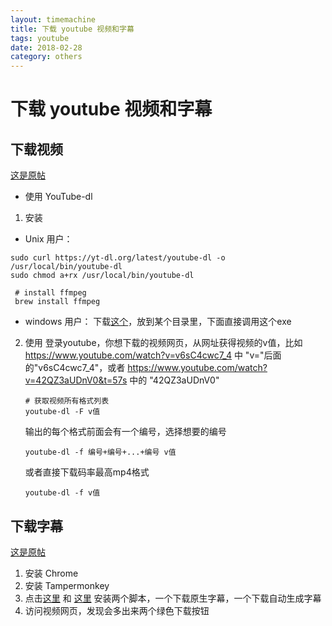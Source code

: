 ```yaml
---
layout: timemachine
title: 下载 youtube 视频和字幕
tags: youtube
date: 2018-02-28
category: others
---
```

# 下载 youtube 视频和字幕

## 下载视频
[这是原帖](https://www.zhihu.com/question/20157513/answer/52271574)  

 * 使用 YouTube-dl

 1. 安装
   * Unix 用户：  

   ``` shell  
   sudo curl https://yt-dl.org/latest/youtube-dl -o /usr/local/bin/youtube-dl
sudo chmod a+rx /usr/local/bin/youtube-dl  

	# install ffmpeg  
	brew install ffmpeg
  ```
   * windows 用户：
   下载[这个](https://yt-dl.org/latest/youtube-dl.exe)，放到某个目录里，下面直接调用这个exe

 2. 使用
 	登录youtube，你想下载的视频网页，从网址获得视频的v值，比如 https://www.youtube.com/watch?v=v6sC4cwc7_4 中 "v="后面的"v6sC4cwc7_4"，或者 https://www.youtube.com/watch?v=42QZ3aUDnV0&t=57s 中的 "42QZ3aUDnV0"

	 ```shell
	 # 获取视频所有格式列表
	 youtube-dl -F v值
	 ```

	 输出的每个格式前面会有一个编号，选择想要的编号
	 ```shell
	 youtube-dl -f 编号+编号+...+编号 v值
	 ```

	 或者直接下载码率最高mp4格式
	 ```shell
	 youtube-dl -f v值
	 ```


## 下载字幕
[这是原帖](https://www.zhihu.com/question/19647719)

1. 安装 Chrome
2. 安装 Tampermonkey
3. 点击[这里](https://greasyfork.org/zh-CN/scripts/5368-youtube-subtitle-downloader-v2) 和 [这里](https://greasyfork.org/zh-CN/scripts/5367-youtube-auto-subtitle-downloader) 安装两个脚本，一个下载原生字幕，一个下载自动生成字幕
4. 访问视频网页，发现会多出来两个绿色下载按钮
